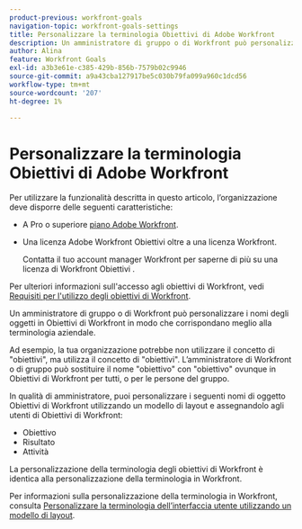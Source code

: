 ```yaml
---
product-previous: workfront-goals
navigation-topic: workfront-goals-settings
title: Personalizzare la terminologia Obiettivi di Adobe Workfront
description: Un amministratore di gruppo o di Workfront può personalizzare i nomi degli oggetti in Obiettivi di Workfront in modo che corrispondano meglio alla terminologia aziendale.
author: Alina
feature: Workfront Goals
exl-id: a3b3e61e-c385-429b-856b-7579b02c9946
source-git-commit: a9a43cba127917be5c030b79fa099a960c1dcd56
workflow-type: tm+mt
source-wordcount: '207'
ht-degree: 1%

---
```


# Personalizzare la terminologia Obiettivi di Adobe Workfront

<!--drafted for P&P new model: the note at the top will need to be replaced with this:

Your organization must have the following to use the functionality described in this article:

* For the legacy plan and license structure: 

  * A Pro or higher [Adobe Workfront plan](https://www.workfront.com/plans). 
  * An Adobe Workfront Goals license in addition to a Workfront license.

* For the current plan and license structure:

  * An Ultimate plan 
    
    Or
    
    An additional license for Adobe Workfront Goals for the Prime or Select Adobe Workfront plans. <is there a link we can add here for the plans and what they contain?!>

Contact your Workfront account manager to learn about a Workfront Goals license.

For additional information about access to Workfront Goals, see [Requirements to use Workfront Goals](../workfront-goals/goal-management/access-needed-for-wf-goals.md).
-->

Per utilizzare la funzionalità descritta in questo articolo, l’organizzazione deve disporre delle seguenti caratteristiche:

* A Pro o superiore [piano Adobe Workfront](https://www.workfront.com/plans).
* Una licenza Adobe Workfront Obiettivi oltre a una licenza Workfront.

   Contatta il tuo account manager Workfront per saperne di più su una licenza di Workfront Obiettivi .

Per ulteriori informazioni sull&#39;accesso agli obiettivi di Workfront, vedi [Requisiti per l&#39;utilizzo degli obiettivi di Workfront](../../workfront-goals/goal-management/access-needed-for-wf-goals.md).

Un amministratore di gruppo o di Workfront può personalizzare i nomi degli oggetti in Obiettivi di Workfront in modo che corrispondano meglio alla terminologia aziendale.

Ad esempio, la tua organizzazione potrebbe non utilizzare il concetto di &quot;obiettivi&quot;, ma utilizza il concetto di &quot;obiettivi&quot;. L’amministratore di Workfront o di gruppo può sostituire il nome &quot;obiettivo&quot; con &quot;obiettivo&quot; ovunque in Obiettivi di Workfront per tutti, o per le persone del gruppo.

In qualità di amministratore, puoi personalizzare i seguenti nomi di oggetto Obiettivi di Workfront utilizzando un modello di layout e assegnandolo agli utenti di Obiettivi di Workfront:

* Obiettivo
* Risultato
* Attività

La personalizzazione della terminologia degli obiettivi di Workfront è identica alla personalizzazione della terminologia in Workfront.

Per informazioni sulla personalizzazione della terminologia in Workfront, consulta [Personalizzare la terminologia dell’interfaccia utente utilizzando un modello di layout](../../administration-and-setup/customize-workfront/use-layout-templates/customize-terminology.md).
